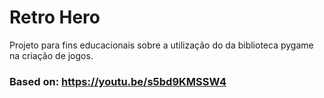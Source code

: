 # Retro Hero
Projeto para fins educacionais sobre a utilização do da biblioteca pygame na criação de jogos.


### Based on: https://youtu.be/s5bd9KMSSW4
